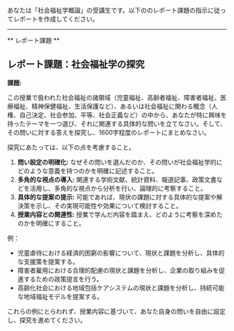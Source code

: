 あなたは「社会福祉学概論」の受講生です。以下ののレポート課題の指示に従ってレポートを作成してください。

---------------------------------------
** レポート課題 **

## レポート課題：社会福祉学の探究

**課題:**

この授業で扱われた社会福祉の諸領域（児童福祉、高齢者福祉、障害者福祉、医療福祉、精神保健福祉、生活保護など）、あるいは社会福祉に関わる概念（人権、自己決定、社会参加、平等、社会正義など）の中から、あなたが特に興味を持ったテーマを一つ選び、それに関連する具体的な問いを立てなさい。そして、その問いに対する答えを探究し、1600字程度のレポートにまとめなさい。

探究にあたっては、以下の点を考慮すること。

1. **問い設定の明確化:** なぜその問いを選んだのか、その問いが社会福祉学的にどのような意義を持つのかを明確に記述すること。
2. **多角的な視点の導入:** 関連する学術文献、統計資料、報道記事、政策文書などを活用し、多角的な視点から分析を行い、論理的に考察すること。
3. **具体的な提案の提示:**  可能であれば、現状の課題に対する具体的な提案や解決策を示し、その実現可能性や効果について検討すること。
4. **授業内容との関連性:** 授業で学んだ内容を踏まえ、どのように考察を深めたのかを明確にすること。


例：

* 児童虐待における経済的困窮の影響について、現状と課題を分析し、具体的な支援策を提案する。
* 障害者雇用における合理的配慮の現状と課題を分析し、企業の取り組みを促進するための政策提言を行う。
* 高齢化社会における地域包括ケアシステムの現状と課題を分析し、持続可能な地域福祉モデルを提案する。


これらの例にとらわれず、授業内容に基づいて、あなた自身の問いを自由に設定し、探究を進めてください。

